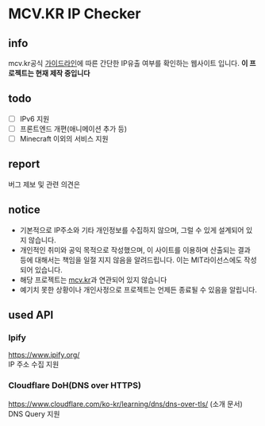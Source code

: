 # MCV.KR IP Checker
## info
mcv.kr공식 [가이드라인](https://cafe.naver.com/mcvkr/136)에 따른 간단한 IP유출 여부를 확인하는 웹사이트 입니다.
**이 프로젝트는 현재 제작 중입니다**
## todo
- [ ] IPv6 지원
- [ ] 프론트엔드 개편(애니메이션 추가 등)
- [ ] Minecraft 이외의 서비스 지원

## report
버그 제보 및 관련 의견은

## notice
- 기본적으로 IP주소와 기타 개인정보를 수집하지 않으며, 그럴 수 있게 설계되어 있지 않습니다.
- 개인적인 취미와 공익 목적으로 작성했으며, 이 사이트를 이용하며 산출되는 결과 등에 대해서는 책임을 일절 지지 않음을 알려드립니다. 이는 MIT라이선스에도 작성되어 있습니다.
- 해당 프로젝트는 [mcv.kr](mcv.kr)과 연관되어 있지 않습니다
- 예기치 못한 상황이나 개인사정으로 프로젝트는 언제든 종료될 수 있음을 알립니다.
## used API
### Ipify
https://www.ipify.org/  
IP 주소 수집 지원 
### Cloudflare DoH(DNS over HTTPS)
https://www.cloudflare.com/ko-kr/learning/dns/dns-over-tls/ (소개 문서)  
DNS Query 지원
